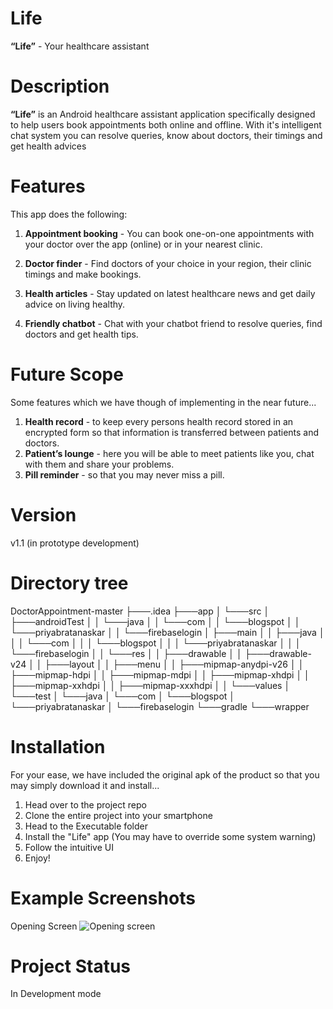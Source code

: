 # Life

**“Life”** - Your healthcare assistant

# Description

**“Life”** is an Android healthcare assistant application specifically designed to help users book appointments both online and offline. With it's intelligent chat system you can resolve queries, know about doctors, their timings and get health advices

# Features

This app does the following:

1. **Appointment booking** - You can book one-on-one appointments with your doctor over the app (online) or in your nearest clinic.

2. **Doctor finder** - Find doctors of your choice in your region, their clinic timings and make bookings.


3. **Health articles** - Stay updated on latest healthcare news and get daily advice on living healthy.
4. **Friendly chatbot** - Chat with your chatbot friend to resolve queries, find doctors and get health tips.

# Future Scope

Some features which we have though of implementing in the near future...

1. **Health record** - to keep every persons health record stored in an encrypted form so that information is transferred between patients and doctors.
2. **Patient’s lounge** - here you will be able to meet patients like you, chat with them and share your problems.
3. **Pill reminder** - so that you may never miss a pill.

# Version

v1.1 (in prototype development)

# Directory tree

DoctorAppointment-master
    ├───.idea
    ├───app
    │   └───src
    │       ├───androidTest
    │       │   └───java
    │       │       └───com
    │       │           └───blogspot
    │       │               └───priyabratanaskar
    │       │                   └───firebaselogin
    │       ├───main
    │       │   ├───java
    │       │   │   └───com
    │       │   │       └───blogspot
    │       │   │           └───priyabratanaskar
    │       │   │               └───firebaselogin
    │       │   └───res
    │       │       ├───drawable
    │       │       ├───drawable-v24
    │       │       ├───layout
    │       │       ├───menu
    │       │       ├───mipmap-anydpi-v26
    │       │       ├───mipmap-hdpi
    │       │       ├───mipmap-mdpi
    │       │       ├───mipmap-xhdpi
    │       │       ├───mipmap-xxhdpi
    │       │       ├───mipmap-xxxhdpi
    │       │       └───values
    │       └───test
    │           └───java
    │               └───com
    │                   └───blogspot
    │                       └───priyabratanaskar
    │                           └───firebaselogin
    └───gradle
        └───wrapper

# Installation
For your ease, we have included the original apk of the product so that you may simply download it and install...

1. Head over to the project repo
2. Clone the entire project into your smartphone
3. Head to the Executable folder
6. Install the "Life" app (You may have to override some system warning)
7. Follow the intuitive UI
8. Enjoy!

# Example Screenshots

Opening Screen
![Opening screen]()

# Project Status

In Development mode

